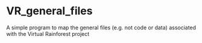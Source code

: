# VR_general_files
A simple program to map the general files (e.g. not code or data) associated with the Virtual Rainforest project
